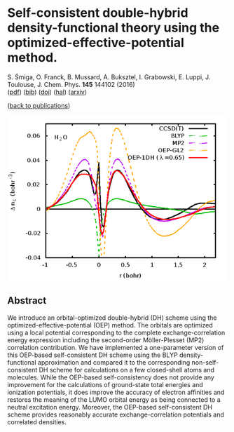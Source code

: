 # Self-consistent double-hybrid density-functional theory using the optimized-effective-potential method.  
 S. Śmiga, O. Franck, B. Mussard, A. Buksztel, I. Grabowski, E. Luppi, J. Toulouse, J. Chem. Phys. **145** 144102 (2016)  
 ([pdf](doc/SmiFraMusBukGraLupTou-JCP-2016.pdf))
 ([bib](doc/SmiFraMusBukGraLupTou-JCP-2016.bib))
 ([doi](http://dx.doi.org/10.1063/1.4964319))
 ([hal](http://hal.upmc.fr/hal-01346158))
 ([arxiv](https://arxiv.org/abs/1607.05481))
 
([back to publications](../../))

![](../img/oep1dh.png)


## Abstract
We introduce an orbital-optimized double-hybrid (DH) scheme using the optimized-effective-potential (OEP) method. The orbitals are optimized using a local potential corresponding to the complete exchange-correlation energy expression including the second-order Möller-Plesset (MP2) correlation contribution. We have implemented a one-parameter version of this OEP-based self-consistent DH scheme using the BLYP density-functional approximation and compared it to the corresponding non-self-consistent DH scheme for calculations on a few closed-shell atoms and molecules. While the OEP-based self-consistency does not provide any improvement for the calculations of ground-state total energies and ionization potentials, it does improve the accuracy of electron affinities and restores the meaning of the LUMO orbital energy as being connected to a neutral excitation energy. Moreover, the OEP-based self-consistent DH scheme provides reasonably accurate exchange-correlation potentials and correlated densities.

